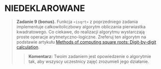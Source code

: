 # NIEDEKLAROWANE

> **Zadanie 9 (bonus).** Funkcja `«isqrt»` z poprzedniego zadania implementuje całkowitoliczbowy algorytm obliczania pierwiastka kwadratowego. Co ciekawe, do realizacji algorytmu wystarczają proste operacje arytmetyczno-logiczne. Zreferuj ten algorytm na podstawie artykułu [Methods of computing square roots: Digit-by-digit calculation](https://en.wikipedia.org/wiki/Methods_of_computing_square_roots#Digit-by-digit_calculation).
>> **Komentarz:** Twoim zadaniem jest opowiedzenie o algorytmie tak, aby wszyscy uczestnicy zajęć zrozumieli jego działanie.